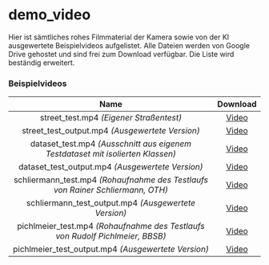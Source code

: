 # demo_video

Hier ist sämtliches rohes Filmmaterial der Kamera sowie von der KI ausgewertete Beispielvideos aufgelistet. Alle Dateien werden von Google Drive gehostet und sind frei zum Download verfügbar.
Die Liste wird beständig erweitert.

### Beispielvideos

Name|Download
:---:|:---:
street_test.mp4 *(Eigener Straßentest)*|[Video](https://drive.google.com/file/d/1F4j73xJqBquA7tgA4NsVxszZDEXcT_yI/view?usp=sharing)
street_test_output.mp4 *(Ausgewertete Version)*|[Video](https://drive.google.com/file/d/1ajYUnI-lyc3d0RrJLNLO5e24EuuIx0HK/view?usp=sharing)
dataset_test.mp4 *(Ausschnitt aus eigenem Testdataset mit isolierten Klassen)*|[Video](https://drive.google.com/file/d/1d2X8clmqpmXwG33135waDEdZGo3-v9SY/view?usp=sharing)
dataset_test_output.mp4 *(Ausgewertete Version)*|[Video](https://drive.google.com/file/d/1tstNJSx9VnXxeCCVW-ZcZqQ3F2pD0PVT/view?usp=sharing)
schliermann_test.mp4 *(Rohaufnahme des Testlaufs von Rainer Schliermann, OTH)*|[Video](https://drive.google.com/file/d/1wm7YE49QaxIZhOiDcRTc6sgLvVIeYIdH/view?usp=sharing)
schliermann_test_output.mp4 *(Ausgewertete Version)*|[Video](https://drive.google.com/file/d/1ZcIkeP4fE7CNsnnFgsDr3R8nTvpzsSxx/view?usp=sharing)
pichlmeier_test.mp4 *(Rohaufnahme des Testlaufs von Rudolf Pichlmeier, BBSB)*|[Video](https://drive.google.com/file/d/1gHiMYecs_a2RPvmI7tpdidjFIog5O8ye/view?usp=sharing)
pichlmeier_test_output.mp4 *(Ausgewertete Version)*|[Video](https://drive.google.com/file/d/1mZBAEWxUP0I_sMSmCUVuu5mafR_aEUa0/view?usp=sharing)
